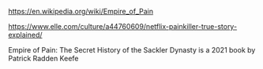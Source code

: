 https://en.wikipedia.org/wiki/Empire_of_Pain

https://www.elle.com/culture/a44760609/netflix-painkiller-true-story-explained/

Empire of Pain: The Secret History of the Sackler Dynasty is a 2021 book by Patrick Radden Keefe